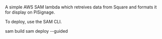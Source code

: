 A simple AWS SAM lambda which retreives data from Square and formats it for display on PiSignage.

To deploy, use the SAM CLI.

sam build
sam deploy --guided